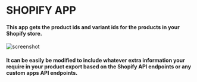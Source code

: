 # SHOPIFY APP

#### This app gets the product ids and variant ids for the products in your Shopify store.

![screenshot](https://github.com/digitalfabric92/shopify-app-ids/blob/master/screenshot.png?raw=true)

#### It can be easily be modified to include whatever extra information your require in your product export based on the Shopify API endpoints or any custom apps API endpoints. 

